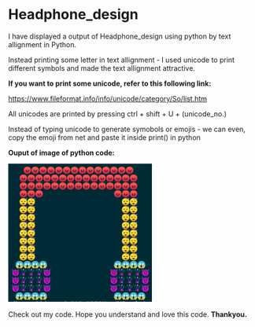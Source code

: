 # Headphone_design
I have displayed a output of Headphone_design using python by text allignment in Python. 

Instead printing some letter in text allignment - I used unicode to print different symbols 
and made the text allignment attractive.

**If you want to print some unicode, refer to this following link:**

https://www.fileformat.info/info/unicode/category/So/list.htm

All unicodes are printed by pressing ctrl + shift + U + (unicode_no.)

Instead of typing unicode to generate symobols or emojis - we can even, copy the emoji from net
and paste it inside print() in python

**Ouput of image of python code:** 

![Headphone_image](output_headphone_image.png)

Check out my code.
Hope you understand and love this code.
**Thankyou.**
